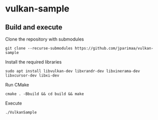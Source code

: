 # vulkan-sample

## Build and execute

Clone the repository with submodules

```git clone --recurse-submodules https://github.com/jparimaa/vulkan-sample```

Install the required libraries

```sudo apt install libvulkan-dev libxrandr-dev libxinerama-dev libxcursor-dev libxi-dev```

Run CMake

```cmake . -Bbuild && cd build && make```

Execute

```./VulkanSample```